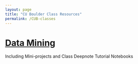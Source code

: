 ```yaml
---
layout: page
title: "CU Boulder Class Resources"
permalink: /CUB-classes
---
```


# [Data Mining](CUB-DataMining/DataMining.md)

Including Mini-projects and Class Deepnote Tutorial Notebooks
